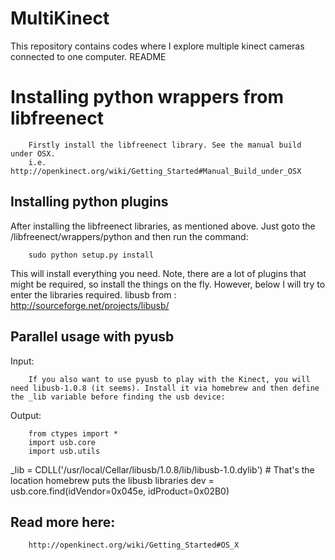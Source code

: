 MultiKinect
===========

This repository contains codes where I explore multiple kinect cameras connected to one computer. README

<h1> Installing python wrappers from libfreenect </h1> 

        Firstly install the libfreenect library. See the manual build under OSX. 
        i.e. http://openkinect.org/wiki/Getting_Started#Manual_Build_under_OSX


<h2> Installing python plugins </h2> 

After installing the libfreenect libraries, as mentioned above. Just goto the /libfreenect/wrappers/python and then run the command: 
        
        sudo python setup.py install 

This will install everything you need. 
Note, there are a lot of plugins that might be required, so install the things on the fly. However, below I will try to enter the libraries required. 
libusb from : http://sourceforge.net/projects/libusb/



<h2> Parallel usage with pyusb </h2> 

Input: 

        If you also want to use pyusb to play with the Kinect, you will need libusb-1.0.8 (it seems). Install it via homebrew and then define the _lib variable before finding the usb device:

Output: 

        from ctypes import *
        import usb.core
        import usb.utils

_lib = CDLL('/usr/local/Cellar/libusb/1.0.8/lib/libusb-1.0.dylib') # That's the location homebrew puts the libusb libraries
dev = usb.core.find(idVendor=0x045e, idProduct=0x02B0)

<h2> Read more here: </h2> 

        http://openkinect.org/wiki/Getting_Started#OS_X


